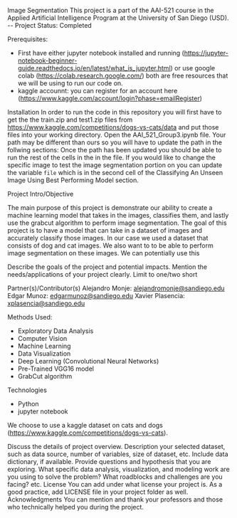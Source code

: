 Image Segmentation 
This project is a part of the AAI-521 course in the Applied Artificial Intelligence Program at the
University of San Diego (USD). 
-- Project Status: Completed

Prerequisites:
* First have either jupyter notebook installed and running (https://jupyter-notebook-beginner-guide.readthedocs.io/en/latest/what_is_jupyter.html) or use google colab (https://colab.research.google.com/) both are free resources that we will be using to run our code on.
* kaggle accounnt: you can register for an account here (https://www.kaggle.com/account/login?phase=emailRegister)

Installation
In order to run the code in this repository you will first have to get the the train.zip and test1.zip files from https://www.kaggle.com/competitions/dogs-vs-cats/data and put those files into your working directory. Open the AAI_521_Group3.ipynb file. Your path may be different than ours so you will have to update the path in the follwing  sections: 
Once the path has been updated you should be able to run the rest of the cells in the in the file. If you would like to change the specific image to test the image segmentation portion on you can update the variable ```file``` which is in the second cell of the Classifying An Unseen Image Using Best Performing Model section.

Project Intro/Objective

The main purpose of this project is demonstrate our ability to create a machine learning model that takes in the images, classifies them, and lastly use the grabcut algorithm to perform image segmentation. The goal of this project is to have a model that can take in a dataset of images and accurately classify those images. In our case we used a dataset that consists of dog and cat images. We also want to to be able to perform image segmentation on these images. We can potentially use this

Describe the goals of the project and potential
impacts. Mention the needs/applications of your project clearly. Limit to one/two short


Partner(s)/Contributor(s)
Alejandro Monje: alejandromonje@sandiego.edu
Edgar Munoz: edgarmunoz@sandiego.edu
Xavier Plasencia: xplasencia@sandiego.edu  


Methods Used:
* Exploratory Data Analysis 
* Computer Vision
* Machine Learning
* Data Visualization
* Deep Learning (Convolutional Neural Networks) 
* Pre-Trained VGG16 model 
* GrabCut algorithm


Technologies
* Python
* jupyter notebook

We choose to use a kaggle dataset on cats and dogs (https://www.kaggle.com/competitions/dogs-vs-cats).

Discuss the details of project overview. Description your selected dataset, such as data source,
number of variables, size of dataset, etc. Include data dictionary, if available. Provide questions
and hypothesis that you are exploring. What specific data analysis, visualization, and modeling
work are you using to solve the problem? What roadblocks and challenges are you facing? etc.
License
You can add under what license your project is. As a good practice, add LICENSE file in your
project folder as well.
Acknowledgments
You can mention and thank your professors and those who technically helped you during the
project.
